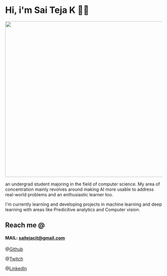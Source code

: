 

# Hi, i'm Sai Teja K 👋🏻
<img src="https://github.com/saitejakavuru/saitejakavuru/blob/master/artificial-intelligence-white-collar.-work.jpg" width = "1000" height ="500">

an undergrad student majoring in the field of computer science. My area of concentration mainly revolves around making AI more usable to address real-world problems and an enthusiastic learner too.

I'm currently learning and developing projects in machine learning and deep learning with areas like Predicitive analytics and Computer vision.

## Reach me @
 
#### MAIL: saitejacit@gmail.com


@<a href="https://github.com/saitejakavuru">Github</a>

@<a href="https://www.twitch.tv/saitejak">Twitch</a> 

@<a href="https://www.linkedin.com/in/sai-teja-kavuru-2a4471135">LinkedIn</a> 
